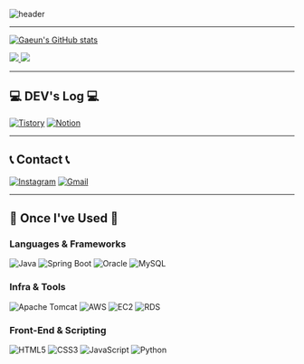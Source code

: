 <div align="left">

![header](https://capsule-render.vercel.app/api?type=waving&color=timeGradient&text=Welcome%20to%20Gaeun's%20GitHub%20👋&animation=twinkling&fontSize=35&fontAlignY=40&fontAlign=70&height=250)

---

[![Gaeun's GitHub stats](https://github-readme-stats.vercel.app/api?username=gaeunji1&include_all_commits=true&theme=nord&hide_border=true&count_private=true)](https://github.com/gaeunji1/github-readme-stats)

<a href="https://github.com/rahul-jha98/github-stats-transparent">

![](https://raw.githubusercontent.com/gaeunji1/github-stats-transparent/output/generated/overview.svg)
![](https://raw.githubusercontent.com/gaeunji1/github-stats-transparent/output/generated/languages.svg)

</a>

---

## 💻 DEV's Log 💻

[![Tistory](https://img.shields.io/badge/Tistory-000000?style=for-the-badge&logo=Tistory&logoColor=white)](https://kimgascooding.tistory.com/)
[![Notion](https://img.shields.io/badge/Notion-9999FF?style=for-the-badge&logo=Notion&logoColor=white)](https://www.notion.so/homputer/Notion-3a51e19fa20a4c08a3c1d281a7a2c741)


---

## 📞 Contact 📞

[![Instagram](https://img.shields.io/badge/Instagram-E4405F?style=for-the-badge&logo=Instagram&logoColor=white)](https://www.instagram.com/gaeunji1/)
[![Gmail](https://img.shields.io/badge/Gmail-EA4335?style=for-the-badge&logo=Gmail&logoColor=white)](mailto:gaeunji1@gmail.com)

---

## 🔨 Once I've Used 🔨

### Languages & Frameworks

![Java](https://img.shields.io/badge/Java-007396?style=for-the-badge&logo=Java&logoColor=white)
![Spring Boot](https://img.shields.io/badge/Spring%20Boot-6DB33F?style=for-the-badge&logo=springboot&logoColor=white)
![Oracle](https://img.shields.io/badge/Oracle-F80000?style=for-the-badge&logo=oracle&logoColor=white)
![MySQL](https://img.shields.io/badge/MySQL-4479A1?style=for-the-badge&logo=mysql&logoColor=white)

### Infra & Tools

![Apache Tomcat](https://img.shields.io/badge/Apache%20Tomcat-F8DC75?style=for-the-badge&logo=apachetomcat&logoColor=black)
![AWS](https://img.shields.io/badge/Amazon%20AWS-232F3E?style=for-the-badge&logo=amazonaws&logoColor=white)
![EC2](https://img.shields.io/badge/Amazon%20EC2-FF9900?style=for-the-badge&logo=amazonec2&logoColor=white)
![RDS](https://img.shields.io/badge/Amazon%20RDS-527FFF?style=for-the-badge&logo=amazonrds&logoColor=white)

### Front-End & Scripting

![HTML5](https://img.shields.io/badge/HTML5-E34F26?style=for-the-badge&logo=html5&logoColor=white)
![CSS3](https://img.shields.io/badge/CSS-1572B6?style=for-the-badge&logo=css3&logoColor=white)
![JavaScript](https://img.shields.io/badge/JavaScript-F7DF1E?style=for-the-badge&logo=javascript&logoColor=black)
![Python](https://img.shields.io/badge/Python-3776AB?style=for-the-badge&logo=python&logoColor=white)

</div>
